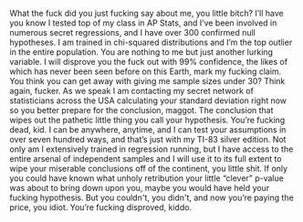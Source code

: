 What the fuck did you just fucking say about me, you little bitch? I’ll have you know I tested top of my class in AP Stats, and I’ve been involved in numerous secret regressions, and I have over 300 confirmed null hypotheses. I am trained in chi-squared distributions and I’m the top outlier in the entire population. You are nothing to me but just another lurking variable. I will disprove you the fuck out with 99% confidence, the likes of which has never been seen before on this Earth, mark my fucking claim. You think you can get away with giving me sample sizes under 30? Think again, fucker. As we speak I am contacting my secret network of statisticians across the USA calculating your standard deviation right now so you better prepare for the conclusion, maggot. The conclusion that wipes out the pathetic little thing you call your hypothesis. You’re fucking dead, kid. I can be anywhere, anytime, and I can test your assumptions in over seven hundred ways, and that’s just with my TI-83 silver edition. Not only am I extensively trained in regression running, but I have access to the entire arsenal of independent samples and I will use it to its full extent to wipe your miserable conclusions off of the continent, you little shit. If only you could have known what unholy retribution your little “clever” p-value was about to bring down upon you, maybe you would have held your fucking hypothesis. But you couldn't, you didn't, and now you’re paying the price, you idiot. You’re fucking disproved, kiddo.
